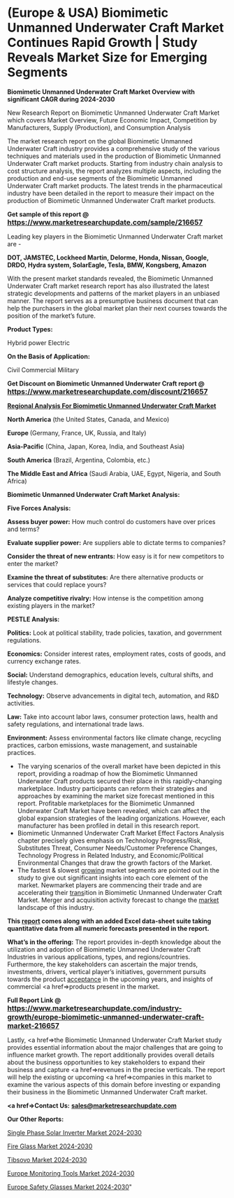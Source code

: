 # (Europe & USA) Biomimetic Unmanned Underwater Craft Market Continues Rapid Growth | Study Reveals Market Size for Emerging Segments

<strong>Biomimetic Unmanned Underwater Craft Market Overview with significant CAGR during 2024-2030</strong>

New Research Report on Biomimetic Unmanned Underwater Craft Market which covers Market Overview, Future Economic Impact, Competition by Manufacturers, Supply (Production), and Consumption Analysis

The market research report on the global Biomimetic Unmanned Underwater Craft industry provides a comprehensive study of the various techniques and materials used in the production of Biomimetic Unmanned Underwater Craft market products. Starting from industry chain analysis to cost structure analysis, the report analyzes multiple aspects, including the production and end-use segments of the Biomimetic Unmanned Underwater Craft market products. The latest trends in the pharmaceutical industry have been detailed in the report to measure their impact on the production of Biomimetic Unmanned Underwater Craft market products.

<strong>Get sample of this report @ <a href=https://www.marketresearchupdate.com/sample/216657><font size=3 color=#0000ff>https://www.marketresearchupdate.com/sample/216657</font></a></strong>

Leading key players in the Biomimetic Unmanned Underwater Craft market are -

<strong>DOT, JAMSTEC, Lockheed Martin, Delorme, Honda, Nissan, Google, DRDO, Hydra system, SolarEagle, Tesla, BMW, Kongsberg, Amazon</strong>

With the present market standards revealed, the Biomimetic Unmanned Underwater Craft market research report has also illustrated the latest strategic developments and patterns of the market players in an unbiased manner. The report serves as a presumptive business document that can help the purchasers in the global market plan their next courses towards the position of the market’s future.

<strong>Product Types:</strong>

Hybrid power
Electric

<strong>On the Basis of Application:</strong>

Civil
Commercial
Military

<strong>Get Discount on Biomimetic Unmanned Underwater Craft report @ <a href=https://www.marketresearchupdate.com/discount/216657><font size=3 color=#0000ff>https://www.marketresearchupdate.com/discount/216657</font></a></strong>

<strong><u><b>Regional Analysis For Biomimetic Unmanned Underwater Craft Market</b></u></strong>

<strong><b>North America</b></strong> (the United States, Canada, and Mexico)

<strong><b>Europe </b></strong>(Germany, France, UK, Russia, and Italy)

<strong><b>Asia-Pacific</b></strong> (China, Japan, Korea, India, and Southeast Asia)

<strong><b>South America</b></strong> (Brazil, Argentina, Colombia, etc.)

<strong><b>The Middle East and Africa</b></strong> (Saudi Arabia, UAE, Egypt, Nigeria, and South Africa)

<strong>Biomimetic Unmanned Underwater Craft Market Analysis:</strong>

<strong>Five Forces Analysis:</strong>

<strong>Assess buyer power:</strong> How much control do customers have over prices and terms?

<strong>Evaluate supplier power:</strong> Are suppliers able to dictate terms to companies?

<strong>Consider the threat of new entrants:</strong> How easy is it for new competitors to enter the market?

<strong>Examine the threat of substitutes:</strong> Are there alternative products or services that could replace yours?

<strong>Analyze competitive rivalry:</strong> How intense is the competition among existing players in the market?

<strong>PESTLE Analysis:</strong>

<strong>Politics:</strong> Look at political stability, trade policies, taxation, and government regulations.

<strong>Economics:</strong> Consider interest rates, employment rates, costs of goods, and currency exchange rates.

<strong>Social:</strong> Understand demographics, education levels, cultural shifts, and lifestyle changes.

<strong>Technology:</strong> Observe advancements in digital tech, automation, and R&D activities.

<strong>Law:</strong> Take into account labor laws, consumer protection laws, health and safety regulations, and international trade laws.

<strong>Environment:</strong> Assess environmental factors like climate change, recycling practices, carbon emissions, waste management, and sustainable practices.

<ul>
  <li>The varying scenarios of the overall market have been depicted in this report, providing a roadmap of how the Biomimetic Unmanned Underwater Craft products secured their place in this rapidly-changing marketplace. Industry participants can reform their strategies and approaches by examining the market size forecast mentioned in this report. Profitable marketplaces for the Biomimetic Unmanned Underwater Craft Market have been revealed, which can affect the global expansion strategies of the leading organizations. However, each manufacturer has been profiled in detail in this research report.</li>
  <li>Biomimetic Unmanned Underwater Craft Market Effect Factors Analysis chapter precisely gives emphasis on Technology Progress/Risk, Substitutes Threat, Consumer Needs/Customer Preference Changes, Technology Progress in Related Industry, and Economic/Political Environmental Changes that draw the growth factors of the Market.</li>
  <li>The fastest &amp; slowest <a href=ASDF991299>growing</a> market segments are pointed out in the study to give out significant insights into each core element of the market. Newmarket players are commencing their trade and are accelerating their <a href=>trans</a>ition in Biomimetic Unmanned Underwater Craft Market. Merger and acquisition activity forecast to change the <a href=>market</a> landscape of this industry.</li>
</ul>
<strong>This <a href=>report</a> comes along with an added Excel data-sheet suite taking quantitative data from all numeric forecasts presented in the report.</strong>

<strong>What’s in the offering:</strong> The report provides in-depth knowledge about the utilization and adoption of Biomimetic Unmanned Underwater Craft Industries in various applications, types, and regions/countries. Furthermore, the key stakeholders can ascertain the major trends, investments, drivers, vertical player’s initiatives, government pursuits towards the product <a href=ASDF881288>acceptance</a> in the upcoming years, and insights of commercial <a href=>products</a> present in the market.

<strong>Full Report Link @ <a href=https://www.marketresearchupdate.com/industry-growth/europe-biomimetic-unmanned-underwater-craft-market-216657><font size=3 color=#0000ff>https://www.marketresearchupdate.com/industry-growth/europe-biomimetic-unmanned-underwater-craft-market-216657</font></a></strong>

Lastly, <a href=>the</a> Biomimetic Unmanned Underwater Craft Market study provides essential information about the major challenges that are going to influence market growth. The report additionally provides overall details about the business opportunities to key stakeholders to expand their business and capture <a href=>revenues</a> in the precise verticals. The report will help the existing or upcoming <a href=>companies</a> in this market to examine the various aspects of this domain before investing or expanding their business in the Biomimetic Unmanned Underwater Craft market.

<strong><a href=><strong>Contact Us:</strong></a></strong>
<strong>sales@marketresearchupdate.com</strong>

<strong>Our Other Reports:</strong>

<a href=https://www.linkedin.com/pulse/single-phase-solar-inverter-market-2023-future>Single Phase Solar Inverter Market 2024-2030</a>

<a href=https://www.linkedin.com/pulse/fire-glass-market-size-share-outlook-growth-prospects>Fire Glass Market 2024-2030</a>

<a href=https://www.linkedin.com/pulse/tibsovo-market-research-report-reveals-explosive>Tibsovo Market 2024-2030</a>

<a href=https://www.linkedin.com/pulse/europe-monitoring-tools-market-analysis-2023-rfrjf/>Europe Monitoring Tools Market 2024-2030</a>

<a href=https://www.linkedin.com/pulse/europe-safety-glasses-market-research-f0kac/>Europe Safety Glasses Market 2024-2030</a>"
